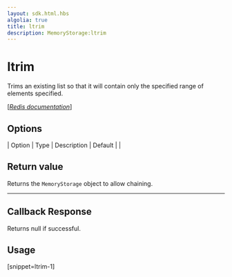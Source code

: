 ```yaml
---
layout: sdk.html.hbs
algolia: true
title: ltrim
description: MemoryStorage:ltrim
---
```


  

# ltrim
Trims an existing list so that it will contain only the specified range of elements specified.

[[_Redis documentation_]](https://redis.io/commands/ltrim)


## Options

| Option | Type | Description | Default |
|
## Return value

Returns the `MemoryStorage` object to allow chaining.

---

## Callback Response

Returns null if successful.

## Usage

[snippet=ltrim-1]
